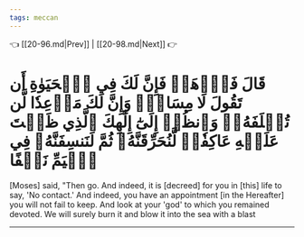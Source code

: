 ```yaml
---
tags: meccan
---
```


👈 [[20-96.md|Prev]] | [[20-98.md|Next]] 👉

# قَالَ فَٱذۡهَبۡ فَإِنَّ لَكَ فِي ٱلۡحَيَوٰةِ أَن تَقُولَ لَا مِسَاسَۖ وَإِنَّ لَكَ مَوۡعِدٗا لَّن تُخۡلَفَهُۥۖ وَٱنظُرۡ إِلَىٰٓ إِلَٰهِكَ ٱلَّذِي ظَلۡتَ عَلَيۡهِ عَاكِفٗاۖ لَّنُحَرِّقَنَّهُۥ ثُمَّ لَنَنسِفَنَّهُۥ فِي ٱلۡيَمِّ نَسۡفًا

[Moses] said, "Then go. And indeed, it is [decreed] for you in [this] life to say, 'No contact.' And indeed, you have an appointment [in the Hereafter] you will not fail to keep. And look at your 'god' to which you remained devoted. We will surely burn it and blow it into the sea with a blast

---

